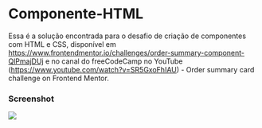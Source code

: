 # Componente-HTML

Essa é a solução encontrada para o desafio de criação de componentes com HTML e CSS, disponível em https://www.frontendmentor.io/challenges/order-summary-component-QlPmajDUj e no canal do freeCodeCamp no YouTube (https://www.youtube.com/watch?v=SR5GxoFhIAU) - Order summary card challenge on Frontend Mentor. 

### Screenshot

![](.images/screenshot.png)
